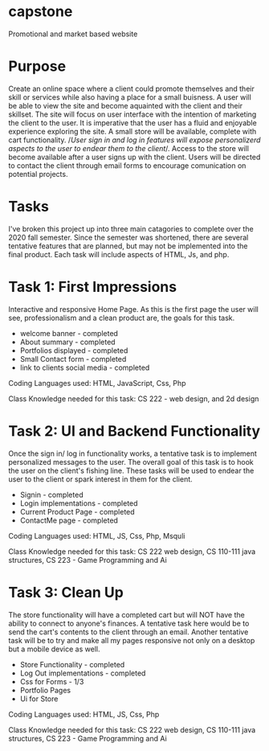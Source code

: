 # capstone
Promotional and market based website

# Purpose
  Create an online space where a client could promote themselves and their skill or services while also having a place for a small buisness. A user will be able to view the site and become aquainted with the client and their skillset. The site will focus on user interface with the intention of marketing the client to the user. It is imperative that the user has a fluid and enjoyable experience exploring the site. A small store will be available, complete with cart functionality. /*User sign in and log in features will expose personalizerd aspects to the user to endear them to the client*/. Access to the store will become available after a user signs up with the client. Users will be directed to contact the client through email forms to encourage comunication on potential projects.
  
# Tasks
  I've broken this project up into three main catagories to complete over the 2020 fall semester. Since the semester was shortened, there are several tentative features that are planned, but may not be implemented into the final product. Each task will include aspects of HTML, Js, and php.
  
# Task 1: First Impressions
  Interactive and responsive Home Page. As this is the first page the user will see, professionalism and a clean product are, the goals for this task.
  * welcome banner - completed
  * About summary - completed
  * Portfolios displayed - completed
  * Small Contact form - completed
  * link to clients social media - completed
  
  Coding Languages used: HTML, JavaScript, Css, Php
  
  Class Knowledge needed for this task: CS 222 - web design, and 2d design
  
  # Task 2: UI and Backend Functionality
  Once the sign in/ log in functionality works, a tentative task is to implement personalized messages to the user. The overall goal of this task is to hook the user on the client's fishing line. These tasks will be used to endear the user to the client or spark interest in them for the client.
  * Signin - completed
  * Login implementations - completed
  * Current Product Page - completed
  * ContactMe page - completed
 
 Coding Languages used: HTML, JS, Css, Php, Msquli
 
 Class Knowledge needed for this task: CS 222 web design, CS 110-111 java structures, CS 223 - Game Programming and Ai
  
  # Task 3: Clean Up
  The store functionality will have a completed cart but will NOT have the ability to connect to anyone's finances. A tentative task here would be to send the cart's contents to the client through an email. Another tentative task will be to try and make all my pages responsive not only on a desktop but a mobile device as well.
  * Store Functionality - completed
  * Log Out implementations - completed
  * Css for Forms - 1/3 
  * Portfolio Pages
  * Ui for Store
  
  Coding Languages used: HTML, JS, Css, Php
 
 Class Knowledge needed for this task: CS 222 web design, CS 110-111 java structures, CS 223 - Game Programming and Ai
